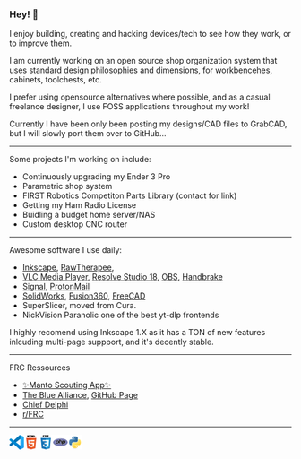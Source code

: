 ### Hey! 👋

I enjoy building, creating and hacking devices/tech to see how they work, or to improve them. 

I am currently working on an open source shop organization system that uses standard design philosophies and dimensions, for workbencehes, cabinets, toolchests, etc.

I prefer using opensource alternatives where possible, and as a casual freelance designer, I use FOSS applications throughout my work!

Currently I have been only been posting my designs/CAD files to GrabCAD, but I will slowly port them over to GitHub...

---
Some projects I'm working on include:
- Continuously upgrading my Ender 3 Pro
- Parametric shop system
- FIRST Robotics Competiton Parts Library (contact for link)
- Getting my Ham Radio License
- Buidling a budget home server/NAS
- Custom desktop CNC router

---
Awesome software I use daily:
- [Inkscape](https://inkscape.org/), [RawTherapee](https://www.rawtherapee.com/),
- [VLC Media Player](https://www.videolan.org/), [Resolve Studio 18](https://www.blackmagicdesign.com/ca/products/davinciresolve), [OBS](https://obsproject.com/), [Handbrake](https://handbrake.fr/)
- [Signal](https://signal.org/), [ProtonMail](https://protonmail.com/)
- [SolidWorks](https://www.solidworks.com/), [Fusion360](https://www.autodesk.ca/en/products/fusion-360/overview), [FreeCAD](https://www.freecadweb.org/)
- SuperSlicer, moved from Cura.
- NickVision Paranolic one of the best yt-dlp frontends

I highly recomend using Inkscape 1.X as it has a TON of new features inlcuding multi-page suppport, and it's decently stable.

---
FRC Ressources
- [✨Manto Scouting App✨](https://manto.team3161.ca/)
- [The Blue Alliance](https://www.thebluealliance.com/), [GitHub Page](https://github.com/the-blue-alliance/the-blue-alliance)
- [Chief Delphi](https://www.chiefdelphi.com/)
- [r/FRC](https://reddit.com/r/frc)

---

<a href="https://code.visualstudio.com/" target="_blank" rel="nofollow noopener noreferrer"><img src="https://raw.githubusercontent.com/github/explore/80688e429a7d4ef2fca1e82350fe8e3517d3494d/topics/visual-studio-code/visual-studio-code.png" alt="visual-studio-code" align="left" width="26" height="26"/> </a> 
<a href="https://www.w3.org/html/" target="_blank" rel="nofollow noopener noreferrer"> <img src="https://raw.githubusercontent.com/devicons/devicon/master/icons/html5/html5-original-wordmark.svg" alt="html5" align="left" width="26" height="26"/> </a> 
<a href="https://www.w3schools.com/css/" target="_blank" rel="nofollow noopener noreferrer"> <img src="https://raw.githubusercontent.com/devicons/devicon/master/icons/css3/css3-original-wordmark.svg" alt="css3" align="left" width="26" height="26"/> 
<a href="https://www.php.net" target="_blank" rel="nofollow noopener noreferrer"> <img src="https://raw.githubusercontent.com/devicons/devicon/master/icons/php/php-original.svg" alt="php" align="left" width="26" height="26"/> </a>
<a href="https://www.python.org" target="_blank" rel="nofollow noopener noreferrer"> <img src="https://raw.githubusercontent.com/devicons/devicon/master/icons/python/python-original.svg" alt="python" align="left" width="26" height="26"/> </a> 
